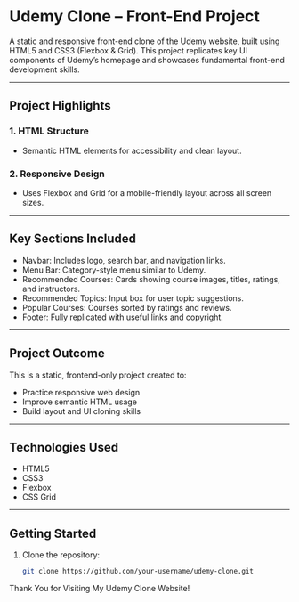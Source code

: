 # Udemy Clone – Front-End Project
A static and responsive front-end clone of the Udemy website, built using HTML5 and CSS3 (Flexbox & Grid). This project replicates key UI components of Udemy’s homepage and showcases fundamental front-end development skills.

---

## Project Highlights

### 1. HTML Structure
- Semantic HTML elements for accessibility and clean layout.

### 2. Responsive Design
- Uses Flexbox and Grid for a mobile-friendly layout across all screen sizes.

---

## Key Sections Included

- Navbar: Includes logo, search bar, and navigation links.
- Menu Bar: Category-style menu similar to Udemy.
- Recommended Courses: Cards showing course images, titles, ratings, and instructors.
- Recommended Topics: Input box for user topic suggestions.
- Popular Courses: Courses sorted by ratings and reviews.
- Footer: Fully replicated with useful links and copyright.

---

## Project Outcome

This is a static, frontend-only project created to:
- Practice responsive web design
- Improve semantic HTML usage
- Build layout and UI cloning skills

---

## Technologies Used

- HTML5
- CSS3
- Flexbox
- CSS Grid

---

## Getting Started

1. Clone the repository:
   ```bash
   git clone https://github.com/your-username/udemy-clone.git

Thank You for Visiting My Udemy Clone Website!
